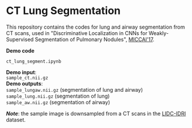 # CT Lung Segmentation

This repository contains the codes for lung and airway segmentation from CT scans, used in "Discriminative Localization in CNNs for Weakly-Supervised Segmentation of Pulmonary Nodules", [MICCAI'17](https://arxiv.org/abs/1707.01086).

**Demo code**

```ct_lung_segment.ipynb```

**Demo input**: <br />
``sample_ct.nii.gz`` <br />
**Demo outputs**: <br />
``sample_lungaw.nii.gz`` (segmentation of lung and airway) <br />
``sample_lung.nii.gz``   (segmentation of lung) <br />
``sample_aw.nii.gz``     (segmentation of airway)

***Note***: the sample image is downsampled from a CT scans in the [LIDC-IDRI](http://doi.org/10.7937/K9/TCIA.2015.LO9QL9SX) dataset.
